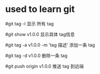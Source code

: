 # used to learn  git
#git tag -l 显示 所有 tag

#git show v1.0.0  显示具体 tag信息

#git tag -a v1.0.0 -m 'tag 描述'    添加一条 tag

#git tag -d v1.0.0   删除一条 tag

#git push origin v1.0.0  推送 tag 到远端

